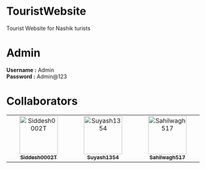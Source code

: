 # TouristWebsite
Tourist Website for Nashik turists 

# Admin 
<b>Username :</b> Admin <br>
<b>Password :</b> Admin@123

# Collaborators
<table>
 <tbody>
  <tr>
  <td align="center" valign="top" width="14.28%">
  <a href="https://github.com/Siddesh0002T">
  <img src="https://avatars.githubusercontent.com/u/94625517?s=96&v=4" width="100px;" alt="Siddesh0002T"/>
  <br />
  <sub>
  <b>Siddesh0002T</b>
  </sub>
  </a>
  </td>
  <td align="center" valign="top" width="14.28%">
  <a href="https://github.com/Suyash1354"><img src="https://avatars.githubusercontent.com/u/112647036?v=4" width="100px;" alt="Suyash1354"/>
  <br />
  <sub>
  <b>Suyash1354</b>
  </sub>
  </a>
  </td>
  <td align="center" valign="top" width="14.28%">
  <a href="https://github.com/Sahilwagh517">
  <img src="https://avatars.githubusercontent.com/u/171536602?v=4" width="100px;" alt="Sahilwagh517"/>
  <br />
  <sub>
  <b>Sahilwagh517</b>
  </sub>
  </a>
  </td>
  </tr>
 </tbody>
</table>
